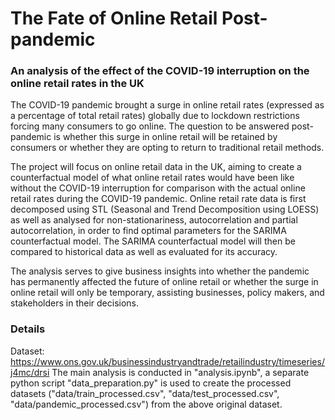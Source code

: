 # The Fate of Online Retail Post-pandemic
### An analysis of the effect of the COVID-19 interruption on the online retail rates in the UK

The COVID-19 pandemic brought a surge in online retail rates (expressed as a percentage of total retail rates) globally due to lockdown restrictions forcing many consumers to go online. The question to be answered post-pandemic is whether this surge in online retail will be retained by consumers or whether they are opting to return to traditional retail methods. 

The project will focus on online retail data in the UK, aiming to create a counterfactual model of what online retail rates would have been like without the COVID-19 interruption for comparison with the actual online retail rates during the COVID-19 pandemic. Online retail rate data is first decomposed using STL (Seasonal and Trend Decomposition using LOESS) as well as analysed for non-stationariness, autocorrelation and partial autocorrelation, in order to find optimal parameters for the SARIMA counterfactual model. The SARIMA counterfactual model will then be compared to historical data as well as evaluated for its accuracy.

The analysis serves to give business insights into whether the pandemic has permanently affected the future of online retail or whether the surge in online retail will only be temporary, assisting businesses, policy makers, and stakeholders in their decisions.

### Details
Dataset: https://www.ons.gov.uk/businessindustryandtrade/retailindustry/timeseries/j4mc/drsi
The main analysis is conducted in "analysis.ipynb", a separate python script "data_preparation.py" is used to create the processed datasets ("data/train_processed.csv", "data/test_processed.csv", "data/pandemic_processed.csv") from the above original dataset.
